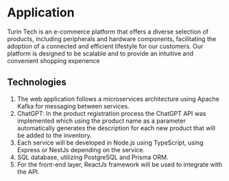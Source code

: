 # Application
Turin Tech is an e-commerce platform that offers a diverse selection of products, including peripherals and hardware components, facilitating the adoption of a connected and efficient lifestyle for our customers. Our platform is designed to be scalable and to provide an intuitive and convenient shopping experience

## Technologies

1. The web application follows a microservices architecture using Apache Kafka for messaging between services.
2. ChatGPT: In the product registration process the ChatGPT API was implemented which using the product name as a parameter automatically generates the description for each new product that will be added to the inventory.
2. Each service will be developed in Node.js using TypeScript, using Express or NestJs depending on the service.
3. SQL database, utilizing PostgreSQL and Prisma ORM.
4. For the front-end layer, ReactJs framework will be used to integrate with the API.
